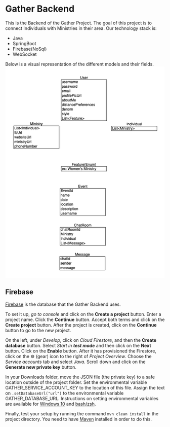 # Gather Backend

This is the Backend of the Gather Project. The goal of this project is to connect Individuals with Ministries in their area. Our technology stack is: 
- Java 
- SpringBoot
- Firebase(NoSql)
- WebSocket

Below is a visual representation of the different models and their fields. 
![Entity Diagram](codeScreenshots/image.png)

## Firebase

[Firebase](https://firebase.google.com) is the database that the Gather Backend uses.

To set it up, *go to console* and click on the __Create a project__ button. Enter a project name. Click the __Continue__ button. Accept both terms and click on the __Create project__ button. After the project is created, click on the __Continue__ button to go to the new project.

On the left, under *Develop*, click on *Cloud Firestore*, and then the __Create database__ button. Select *Start in __test mode__* and then click on the __Next__ button. Click on the __Enable__ button. After it has provisioned the Firestore, click on the ⚙ (gear) icon to the right of *Project Overview*. Choose the *Service accounts* tab and select *Java*. Scroll down and click on the __Generate new private key__ button.

In your Downloads folder, move the JSON file (the private key) to a safe location outside of the project folder. Set the environmental variable GATHER\_SERVICE\_ACCOUNT\_KEY to the location of this file. Assign the text on `.setDatabaseUrl("url")` to the environmental variable GATHER\_DATABASE\_URL. Instructions on setting environmental variables are available for [Windows 10](https://www.minitool.com/news/environment-variables-windows-10-005.html) and [bash/zsh](https://flaviocopes.com/shell-environment-variables/).

Finally, test your setup by running the command `mvn clean install` in the project directory. You need to have [Maven](https://maven.apache.org) installed in order to do this.

